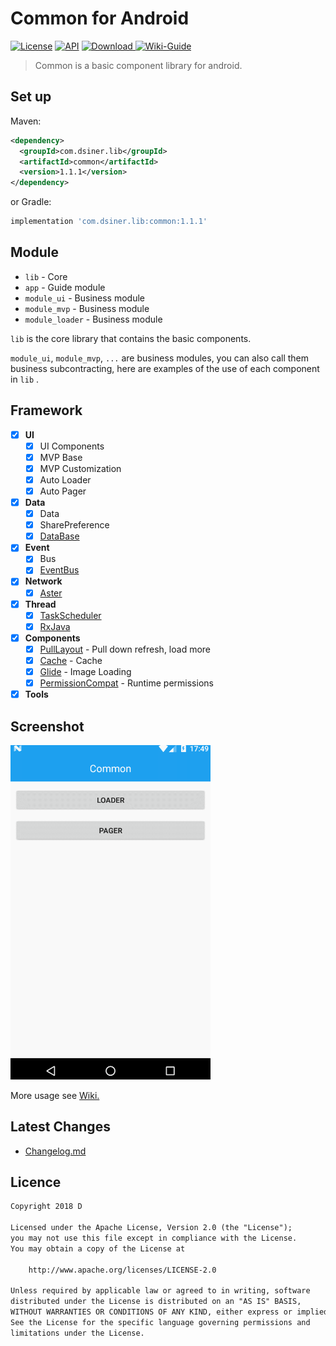 # Common for Android

[![License](https://img.shields.io/badge/license-Apache%202-green.svg)](https://www.apache.org/licenses/LICENSE-2.0)
[![API](https://img.shields.io/badge/API-9%2B-green.svg?style=flat)](https://android-arsenal.com/api?level=11)
[![Download](https://api.bintray.com/packages/dsiner/maven/common/images/download.svg) ](https://bintray.com/dsiner/maven/common/_latestVersion)
[![Wiki-Guide](https://img.shields.io/badge/Wiki-Guide-brightgreen.svg)](https://github.com/Dsiner/Common/wiki)

>Common is a basic component library for android.

## Set up
Maven:
```xml
<dependency>
  <groupId>com.dsiner.lib</groupId>
  <artifactId>common</artifactId>
  <version>1.1.1</version>
</dependency>
```
or Gradle:
```groovy
implementation 'com.dsiner.lib:common:1.1.1'
```

## Module
- `lib`  -  Core
- `app`  -  Guide module
- `module_ui`  - Business module
- `module_mvp`  - Business module
- `module_loader`  - Business module

`lib` is the core library that contains the basic components.

`module_ui`, `module_mvp`, `...` are business modules, you can also call them business subcontracting, here are examples of the use of each component in `lib` .

## Framework
- [x] **UI**
    - [x] UI Components
    - [x] MVP Base
    - [x] MVP Customization
    - [x] Auto Loader
    - [x] Auto Pager
- [x] **Data**
    - [x] Data
    - [x] SharePreference
    - [x] [DataBase](https://github.com/Dsiner/AndroidOrm)
- [x] **Event**
    - [x] Bus
    - [x] [EventBus](https://github.com/greenrobot/EventBus)
- [x] **Network**
    - [x] [Aster](https://github.com/Dsiner/Aster)
- [x] **Thread**
    - [x] [TaskScheduler](https://github.com/Dsiner/TaskScheduler)
    - [x] [RxJava](https://github.com/ReactiveX/RxJava)
- [x] **Components**
    - [x] [PullLayout](https://github.com/Dsiner/PullLayout) - Pull down refresh, load more
    - [x] [Cache](https://github.com/Dsiner/Cache) - Cache
    - [x] [Glide](https://github.com/bumptech/glide) - Image Loading
    - [x] [PermissionCompat](https://github.com/Dsiner/PermissionCompat) - Runtime permissions
- [x] **Tools**

## Screenshot
<p>
   <img src="https://github.com/Dsiner/Resouce/blob/master/lib/Common/common.gif" width="320" alt="Screenshot"/>
</p>

More usage see [Wiki.](https://github.com/Dsiner/Common/wiki)

## Latest Changes
- [Changelog.md](CHANGELOG.md)

## Licence

```txt
Copyright 2018 D

Licensed under the Apache License, Version 2.0 (the "License");
you may not use this file except in compliance with the License.
You may obtain a copy of the License at

    http://www.apache.org/licenses/LICENSE-2.0

Unless required by applicable law or agreed to in writing, software
distributed under the License is distributed on an "AS IS" BASIS,
WITHOUT WARRANTIES OR CONDITIONS OF ANY KIND, either express or implied.
See the License for the specific language governing permissions and
limitations under the License.
```
